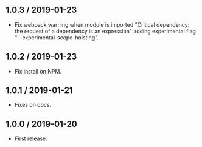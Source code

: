 ## 1.0.3 / 2019-01-23

- Fix webpack warning when module is imported "Critical dependency: the request of a dependency is an expression" adding experimental flag "--experimental-scope-hoisting".

## 1.0.2 / 2019-01-23

- Fix install on NPM.

## 1.0.1 / 2019-01-21

- Fixes on docs.

## 1.0.0 / 2019-01-20

- First release.